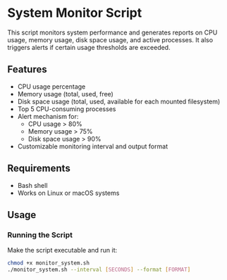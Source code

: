 # System Monitor Script

This script monitors system performance and generates reports on CPU usage, memory usage, disk space usage, and active processes. It also triggers alerts if certain usage thresholds are exceeded.

## Features
- CPU usage percentage
- Memory usage (total, used, free)
- Disk space usage (total, used, available for each mounted filesystem)
- Top 5 CPU-consuming processes
- Alert mechanism for:
  - CPU usage > 80%
  - Memory usage > 75%
  - Disk space usage > 90%
- Customizable monitoring interval and output format

## Requirements
- Bash shell
- Works on Linux or macOS systems

## Usage

### Running the Script

Make the script executable and run it:

```bash
chmod +x monitor_system.sh
./monitor_system.sh --interval [SECONDS] --format [FORMAT]
